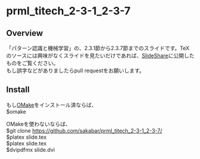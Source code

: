 prml_titech_2-3-1_2-3-7
=======================

## Overview
「パターン認識と機械学習」の、2.3.1節から2.3.7節までのスライドです。TeXのソースには興味がなくスライドを見たいだけであれば、[SlideShare](http://www.slideshare.net/takafumisakakibara75/slide-41820194 "SlideShare")に公開したものをご覧ください。  
もし誤字などがありましたらpull requestをお願いします。

## Install
もし[OMake](http://omake.metaprl.org/index.html "OMake")をインストール済ならば、  
    $omake

OMakeを使わないならば、  
    $git clone https://github.com/sakabar/prml_titech_2-3-1_2-3-7/  
    $platex slide.tex  
    $platex slide.tex  
    $dvipdfmx slide.dvi
